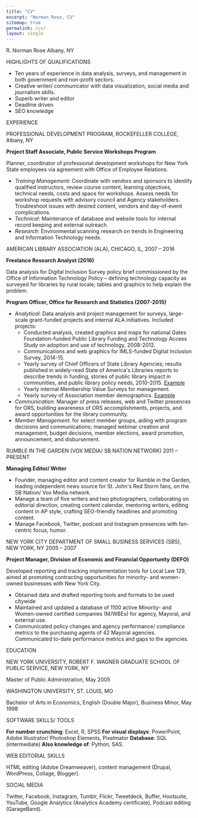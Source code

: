 ```yaml
---
title: "CV"
excerpt: "Norman Rose, CV"
sitemap: true
permalink: /cv/
layout: single
---
```


R. Norman Rose 
Albany, NY

HIGHLIGHTS OF QUALIFICATIONS

* Ten years of experience in data analysis, surveys, and management in both government and non-profit sectors.
* Creative writer/ communicator with data visualization, social media and journalism skills.
* Superb writer and editor
* Deadline driven
* SEO knowledge

EXPERIENCE

PROFESSIONAL DEVELOPMENT PROGRAM, ROCKEFELLER COLLEGE, Albany, NY

**Project Staff Associate, Public Service Workshops Program**

Planner, coordinator of professional development workshops for New York State employees via agreement with Office of Employee Relations.

* *Training Management*: Coordinate with vendors and sponsors to identify qualified instructors, review course content, learning objectives, technical needs, costs and space for workshops. Assess needs for workshop requests with advisory council and Agency stakeholders. Troubleshoot issues with desired content, vendors and day-of-event complications.
* *Technical*: Maintenance of database and website tools for internal record keeping and external outreach.
* *Research*: Environmental scanning research on trends in Engineering and Information Technology needs.

AMERICAN LIBRARY ASSOCIATION (ALA), CHICAGO, IL, 2007 – 2016

**Freelance Research Analyst (2016)**

Data analysis for Digital Inclusion Survey policy brief commissioned by the Office of Information Technology Policy – defining technology capacity as surveyed for libraries by rural locale; tables and graphics to help explain the problem.  

**Program Officer, Office for Research and Statistics (2007-2015)**

* *Analytical*: Data analysis and project management for surveys, large-scale grant-funded projects and internal ALA initiatives. Included projects: 
	* Conducted analysis, created graphics and maps for national Gates Foundation-funded Public Library Funding and Technology Access Study on adoption and use of technology, 2008-2012.
	* Communications and web graphics for IMLS-funded Digital Inclusion Survey, 2014-15.
	* Yearly survey of Chief Officers of State Library Agencies; results published in widely-read State of America's Libraries reports to describe trends in funding, stories of public library impact in communities, and public library policy needs, 2010-2015. [Example](http://goo.gl/H2xgFh)
	* Yearly internal Membership Value Surveys for management.
	* Yearly survey of Association member demographics. [Example](http://www.ala.org/research/sites/ala.org.research/files/content/July13report.pdf)
* *Communication*: Manager of press releases, web and Twitter presences for ORS, building awareness of ORS accomplishments, projects, and award opportunities for the library community.
* *Member Management*: for select member groups, aiding with program decisions and communications; managed webinar creation and management, budget decisions, member elections, award promotion, announcement, and disbursement.

RUMBLE IN THE GARDEN (VOX MEDIA/ SB NATION NETWORK) 2011 – PRESENT

**Managing Editor/ Writer**

* Founder, managing editor and content creator for Rumble in the Garden, leading independent news source for St. John's Red Storm fans, on the SB Nation/ Vox Media network.
* Manage a team of five writers and two photographers, collaborating on editorial direction, creating content calendar, mentoring writers, editing content in AP style, crafting SEO-friendly headlines and promoting content.
* Manage Facebook, Twitter, podcast and Instagram presences with fan-centric focus, humor.

NEW YORK CITY DEPARTMENT OF SMALL BUSINESS SERVICES (SBS), NEW YORK, NY 2005 – 2007

**Project Manager, Division of Economic and Financial Opportunity (DEFO)**

Developed reporting and tracking implementation tools for Local Law 129, aimed at promoting contracting opportunities for minority- and women-owned businesses with New York City. 
* Obtained data and drafted reporting tools and formats to be used citywide
* Maintained and updated a database of 1100 active Minority- and Women-owned certified companies (M/WBEs) for agency, Mayoral, and external use.
* Communicated policy changes and agency performance/ compliance metrics to the purchasing agents of 42 Mayoral agencies. Communicated to-date performance metrics and gaps to the agencies.

EDUCATION

NEW YORK UNIVERSITY, ROBERT F. WAGNER GRADUATE SCHOOL OF PUBLIC SERVICE, NEW YORK, NY

Master of Public Administration, May 2005

WASHINGTON UNIVERSITY, ST. LOUIS, MO

Bachelor of Arts in Economics, English (Double Major), Business Minor, May 1998

SOFTWARE SKILLS/ TOOLS

**For number crunching**: Excel, R, SPSS
**For visual displays**: PowerPoint, Adobe Illustrator/ Photoshop Elements, Pixelmator
**Database**: SQL (intermediate)
**Also knowledge of**: Python, SAS.

WEB EDITORIAL SKILLS

HTML editing (Adobe Dreamweaver), content management (Drupal, WordPress, Collage, Blogger).

SOCIAL MEDIA

Twitter, Facebook, Instagram, Tumblr, Flickr, Tweetdeck, Buffer, Hootsuite, YouTube, Google Analytics (Analytics Academy certificate), Podcast editing (GarageBand).



